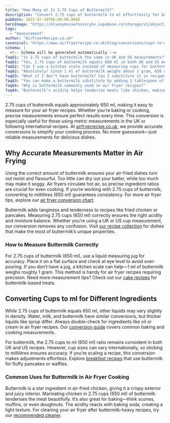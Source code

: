 ```yaml
---
title: "How Many ml Is 2.75 Cups of Buttermilk?"
description: "Convert 2.75 cups of buttermilk to ml effortlessly for baking and air frying. Get precise measurements for perfect results every time."
pubDate: 2025-07-30T00:00:00.000Z
heroImage: "https://klueoymssxwfnxsvcyhv.supabase.co/storage/v1/object/public/Shmucket/how-many-ml-is-2-75-cups-of-buttermilk.webp"
tags:
  - "measurement"
author: "AirFryerRecipe.co.uk"
canonical: "https://www.airfryerrecipe.co.uk/blog/conversions/cups-to-ml/how-many-ml-is-2-75-cups-of-buttermilk"
schema: |
  <!-- Schema will be generated automatically -->
faqQ1: "Is 2.75 cups of buttermilk the same in UK and US measurements?"
faqA1: "Yes, 2.75 cups of buttermilk equals 650 ml in both UK and US measurements. While cup sizes can vary slightly by country, the liquid volume for buttermilk remains consistent. Always use a standard measuring cup for accuracy."
faqQ2: "Can I use a kitchen scale instead of measuring cups for buttermilk?"
faqA2: "Absolutely! Since 1 ml of buttermilk weighs about 1 gram, 650 ml (2.75 cups) would be roughly 650 grams on a scale. This method is especially handy if you don’t have measuring cups or want extra precision for air fryer recipes."
faqQ3: "What if I don’t have buttermilk? Can I substitute it in recipes?"
faqA3: "You can make a buttermilk substitute by adding 1 tablespoon of lemon juice or vinegar to 250 ml of milk and letting it sit for 5 minutes. For 2.75 cups (650 ml), you’d need about 2.5 cups of milk mixed with 2.5 tablespoons of acid."
faqQ4: "Why is buttermilk commonly used in air fryer recipes?"
faqA4: "Buttermilk’s acidity helps tenderise meats like chicken, making them juicier when air-fried. It also reacts with baking agents in batters, creating a lighter texture. The 2.75 cups (650 ml) measurement ensures balanced flavour and moisture in your dishes."
---
```

<p>2.75 cups of buttermilk equals approximately 650 ml, making it easy to measure for your air fryer recipes. Whether you’re baking or cooking, precise measurements ensure perfect results every time. This conversion is especially useful for those using metric measurements in the UK or following international recipes. At <a href=https://www.airfryerrecipe.co.uk>airfryerrecipe.co.uk</a>, we provide accurate conversions to simplify your cooking process. No more guesswork—just reliable measurements for delicious dishes.</p>

<h2>Why Accurate Measurements Matter in Air Frying</h2>  
<p>Using the correct amount of buttermilk ensures your air-fried dishes turn out moist and flavourful. Too little can dry out your batter, while too much may make it soggy. Air fryers circulate hot air, so precise ingredient ratios are crucial for even cooking. If you’re working with 2.75 cups of buttermilk, converting to millilitres (650 ml) guarantees consistency. For more air fryer tips, explore our <a href=https://www.airfryerrecipe.co.uk/air-fryer-conversion-chart>air fryer conversion chart</a>.</p>  

<p>Buttermilk adds tanginess and tenderness to recipes like fried chicken or pancakes. Measuring 2.75 cups (650 ml) correctly ensures the right acidity and moisture balance. Whether you’re using a UK or US cup measurement, our conversion removes any confusion. Visit <a href=https://www.airfryerrecipe.co.uk/recipes>our recipe collection</a> for dishes that make the most of buttermilk’s unique properties.</p>  

<h3>How to Measure Buttermilk Correctly</h3>  
<p>For 2.75 cups of buttermilk (650 ml), use a liquid measuring jug for accuracy. Place it on a flat surface and check at eye level to avoid over-pouring. If you don’t have a jug, a kitchen scale can help—1 ml of buttermilk weighs roughly 1 gram. This method is handy for air fryer recipes requiring precision. Need more measurement tips? Check out our <a href=https://www.airfryerrecipe.co.uk/recipe-category/cakes>cake recipes</a> for buttermilk-based treats.</p>  

<h2>Converting Cups to ml for Different Ingredients</h2>  
<p>While 2.75 cups of buttermilk equals 650 ml, other liquids may vary slightly in density. Water, milk, and buttermilk have similar conversions, but thicker liquids like syrup differ. Always double-check for ingredients like oil or cream in air fryer recipes. Our <a href=https://www.airfryerrecipe.co.uk/air-fryer-conversion-chart>conversion guide</a> covers common baking and cooking measurements.</p>  

<p>For buttermilk, the 2.75 cups to ml (650 ml) ratio remains consistent in both UK and US recipes. However, cup sizes can vary internationally, so sticking to millilitres ensures accuracy. If you’re scaling a recipe, this conversion makes adjustments effortless. Explore <a href=https://www.airfryerrecipe.co.uk/recipe-category/breakfast>breakfast recipes</a> that use buttermilk for fluffy pancakes or waffles.</p>  

<h3>Common Uses for Buttermilk in Air Fryer Cooking</h3>  
<p>Buttermilk is a star ingredient in air-fried chicken, giving it a crispy exterior and juicy interior. Marinating chicken in 2.75 cups (650 ml) of buttermilk tenderises the meat beautifully. It’s also great for baking—think scones, muffins, or even doughnuts. The acidity reacts with baking soda, creating a light texture. For cleaning your air fryer after buttermilk-heavy recipes, try our <a href=https://www.airfryerrecipe.co.uk/air-fryer-cleaner>recommended cleaner</a>.</p>
